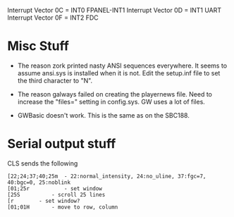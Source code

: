 Interrupt Vector 0C = INT0 FPANEL-INT1
Interrupt Vector 0D = INT1 UART
Interrupt Vector 0F = INT2 FDC

# Misc Stuff

* The reason zork printed nasty ANSI sequences everywhere. It seems to assume ansi.sys is installed
  when it is not. Edit the setup.inf file to set the third character to "N".

* The reason galways failed on creating the playernews file. Need to increase the "files=" setting in config.sys. GW uses a lot of files.

* GWBasic doesn't work. This is the same as on the SBC188.

# Serial output stuff

CLS sends the following

```
[22;24;37;40;25m  - 22:normal_intensity, 24:no_uline, 37:fgc=7, 40:bgc=0, 25:noblink
[01;25r           - set window
[25S		  - scroll 25 lines
[r		  - set window?
[01;01H		  - move to row, column